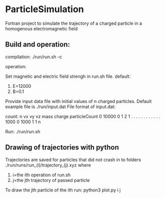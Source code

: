 # ParticleSimulation

Fortran project to simulate the trajectory of a charged particle in a homogenous electromagnetic field

## Build and operation:

compilation:
  ./run/run.sh -c
  
operation:

Set magnetic and electric field strengh in run.sh file.
default:
  1. E=12000
  2. B=0.1
  
Provide input data file with initial values of n charged particles. Default example file is ./run/input.dat
File format of input.dat:

count: n
vx      vy      vz      mass    charge  particleCount
0       10000   0       1       2       1
.       .       .       .       .       .
.       .       .       .       .       .
1000    0       1000    1       1       n

Run:
  ./run/run.sh
  
## Drawing of trajectories with python
  
Trajectories are saved for particles that did not crash in to folders ./run/runs/run_(i)/trajectory_(j).xyz
where 
1. i=the ith operation of run.sh
2. j=the jth trajectory of passed particle

To draw the jth particle of the ith run:
  python3 plot.py i j
